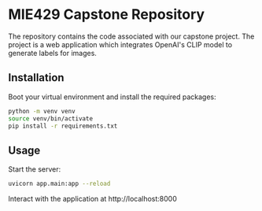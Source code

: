 # MIE429 Capstone Repository

The repository contains the code associated with our capstone project. The project is a web application which integrates OpenAI's CLIP model to generate labels for images.

## Installation

Boot your virtual environment and install the required packages:

```bash
python -m venv venv
source venv/bin/activate
pip install -r requirements.txt
```

## Usage
Start the server:
```bash
uvicorn app.main:app --reload
```

Interact with the application at http://localhost:8000
